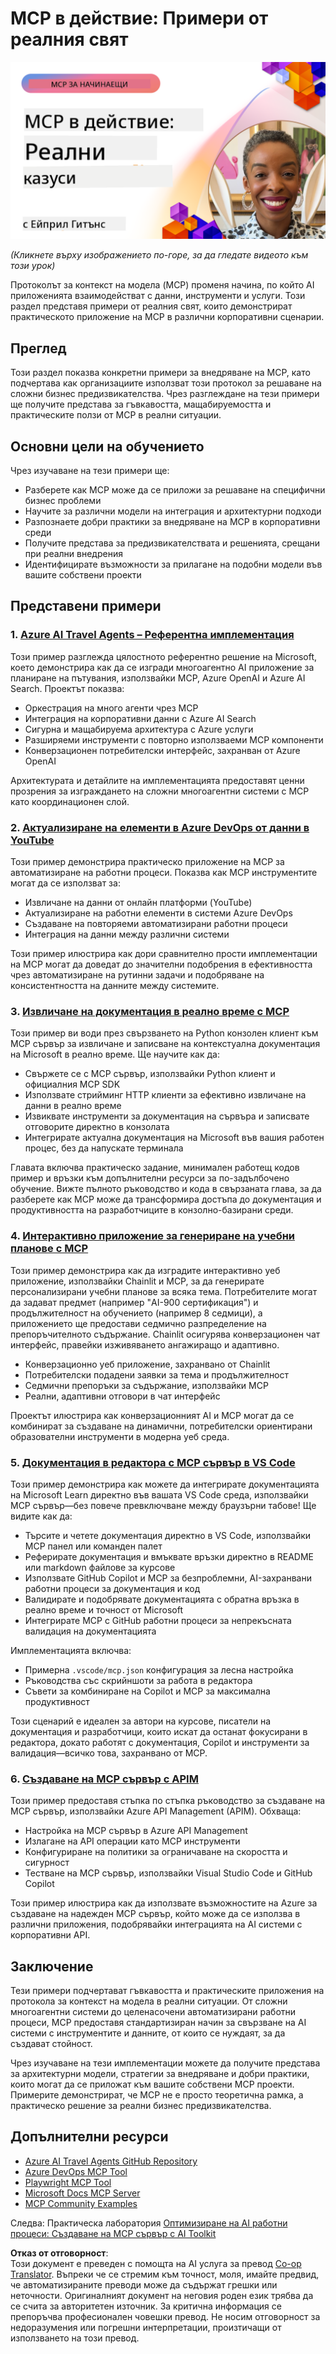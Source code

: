 <!--
CO_OP_TRANSLATOR_METADATA:
{
  "original_hash": "61a160248efabe92b09d7b08293d17db",
  "translation_date": "2025-08-18T16:14:18+00:00",
  "source_file": "09-CaseStudy/README.md",
  "language_code": "bg"
}
-->
# MCP в действие: Примери от реалния свят

[![MCP в действие: Примери от реалния свят](../../../translated_images/10.3262cc80b4de5071fde8ba74c5c5d6738a0a9f398dcc0423f0210f632e2238b8.bg.png)](https://youtu.be/IxshWb2Az5w)

_(Кликнете върху изображението по-горе, за да гледате видеото към този урок)_

Протоколът за контекст на модела (MCP) променя начина, по който AI приложенията взаимодействат с данни, инструменти и услуги. Този раздел представя примери от реалния свят, които демонстрират практическото приложение на MCP в различни корпоративни сценарии.

## Преглед

Този раздел показва конкретни примери за внедряване на MCP, като подчертава как организациите използват този протокол за решаване на сложни бизнес предизвикателства. Чрез разглеждане на тези примери ще получите представа за гъвкавостта, мащабируемостта и практическите ползи от MCP в реални ситуации.

## Основни цели на обучението

Чрез изучаване на тези примери ще:

- Разберете как MCP може да се приложи за решаване на специфични бизнес проблеми
- Научите за различни модели на интеграция и архитектурни подходи
- Разпознаете добри практики за внедряване на MCP в корпоративни среди
- Получите представа за предизвикателствата и решенията, срещани при реални внедрения
- Идентифицирате възможности за прилагане на подобни модели във вашите собствени проекти

## Представени примери

### 1. [Azure AI Travel Agents – Референтна имплементация](./travelagentsample.md)

Този пример разглежда цялостното референтно решение на Microsoft, което демонстрира как да се изгради многоагентно AI приложение за планиране на пътувания, използвайки MCP, Azure OpenAI и Azure AI Search. Проектът показва:

- Оркестрация на много агенти чрез MCP
- Интеграция на корпоративни данни с Azure AI Search
- Сигурна и мащабируема архитектура с Azure услуги
- Разширяеми инструменти с повторно използваеми MCP компоненти
- Конверзационен потребителски интерфейс, захранван от Azure OpenAI

Архитектурата и детайлите на имплементацията предоставят ценни прозрения за изграждането на сложни многоагентни системи с MCP като координационен слой.

### 2. [Актуализиране на елементи в Azure DevOps от данни в YouTube](./UpdateADOItemsFromYT.md)

Този пример демонстрира практическо приложение на MCP за автоматизиране на работни процеси. Показва как MCP инструментите могат да се използват за:

- Извличане на данни от онлайн платформи (YouTube)
- Актуализиране на работни елементи в системи Azure DevOps
- Създаване на повторяеми автоматизирани работни процеси
- Интеграция на данни между различни системи

Този пример илюстрира как дори сравнително прости имплементации на MCP могат да доведат до значителни подобрения в ефективността чрез автоматизиране на рутинни задачи и подобряване на консистентността на данните между системите.

### 3. [Извличане на документация в реално време с MCP](./docs-mcp/README.md)

Този пример ви води през свързването на Python конзолен клиент към MCP сървър за извличане и записване на контекстуална документация на Microsoft в реално време. Ще научите как да:

- Свържете се с MCP сървър, използвайки Python клиент и официалния MCP SDK
- Използвате стрийминг HTTP клиенти за ефективно извличане на данни в реално време
- Извиквате инструменти за документация на сървъра и записвате отговорите директно в конзолата
- Интегрирате актуална документация на Microsoft във вашия работен процес, без да напускате терминала

Главата включва практическо задание, минимален работещ кодов пример и връзки към допълнителни ресурси за по-задълбочено обучение. Вижте пълното ръководство и кода в свързаната глава, за да разберете как MCP може да трансформира достъпа до документация и продуктивността на разработчиците в конзолно-базирани среди.

### 4. [Интерактивно приложение за генериране на учебни планове с MCP](./docs-mcp/README.md)

Този пример демонстрира как да изградите интерактивно уеб приложение, използвайки Chainlit и MCP, за да генерирате персонализирани учебни планове за всяка тема. Потребителите могат да задават предмет (например "AI-900 сертификация") и продължителност на обучението (например 8 седмици), а приложението ще предостави седмично разпределение на препоръчителното съдържание. Chainlit осигурява конверзационен чат интерфейс, правейки изживяването ангажиращо и адаптивно.

- Конверзационно уеб приложение, захранвано от Chainlit
- Потребителски подадени заявки за тема и продължителност
- Седмични препоръки за съдържание, използвайки MCP
- Реални, адаптивни отговори в чат интерфейс

Проектът илюстрира как конверзационният AI и MCP могат да се комбинират за създаване на динамични, потребителски ориентирани образователни инструменти в модерна уеб среда.

### 5. [Документация в редактора с MCP сървър в VS Code](./docs-mcp/README.md)

Този пример демонстрира как можете да интегрирате документацията на Microsoft Learn директно във вашата VS Code среда, използвайки MCP сървър—без повече превключване между браузърни табове! Ще видите как да:

- Търсите и четете документация директно в VS Code, използвайки MCP панел или команден палет
- Реферирате документация и вмъквате връзки директно в README или markdown файлове за курсове
- Използвате GitHub Copilot и MCP за безпроблемни, AI-захранвани работни процеси за документация и код
- Валидирате и подобрявате документацията с обратна връзка в реално време и точност от Microsoft
- Интегрирате MCP с GitHub работни процеси за непрекъсната валидация на документацията

Имплементацията включва:

- Примерна `.vscode/mcp.json` конфигурация за лесна настройка
- Ръководства със скрийншоти за работа в редактора
- Съвети за комбиниране на Copilot и MCP за максимална продуктивност

Този сценарий е идеален за автори на курсове, писатели на документация и разработчици, които искат да останат фокусирани в редактора, докато работят с документация, Copilot и инструменти за валидация—всичко това, захранвано от MCP.

### 6. [Създаване на MCP сървър с APIM](./apimsample.md)

Този пример предоставя стъпка по стъпка ръководство за създаване на MCP сървър, използвайки Azure API Management (APIM). Обхваща:

- Настройка на MCP сървър в Azure API Management
- Излагане на API операции като MCP инструменти
- Конфигуриране на политики за ограничаване на скоростта и сигурност
- Тестване на MCP сървър, използвайки Visual Studio Code и GitHub Copilot

Този пример илюстрира как да използвате възможностите на Azure за създаване на надежден MCP сървър, който може да се използва в различни приложения, подобрявайки интеграцията на AI системи с корпоративни API.

## Заключение

Тези примери подчертават гъвкавостта и практическите приложения на протокола за контекст на модела в реални ситуации. От сложни многоагентни системи до целенасочени автоматизирани работни процеси, MCP предоставя стандартизиран начин за свързване на AI системи с инструментите и данните, от които се нуждаят, за да създават стойност.

Чрез изучаване на тези имплементации можете да получите представа за архитектурни модели, стратегии за внедряване и добри практики, които могат да се приложат към вашите собствени MCP проекти. Примерите демонстрират, че MCP не е просто теоретична рамка, а практическо решение за реални бизнес предизвикателства.

## Допълнителни ресурси

- [Azure AI Travel Agents GitHub Repository](https://github.com/Azure-Samples/azure-ai-travel-agents)
- [Azure DevOps MCP Tool](https://github.com/microsoft/azure-devops-mcp)
- [Playwright MCP Tool](https://github.com/microsoft/playwright-mcp)
- [Microsoft Docs MCP Server](https://github.com/MicrosoftDocs/mcp)
- [MCP Community Examples](https://github.com/microsoft/mcp)

Следва: Практическа лаборатория [Оптимизиране на AI работни процеси: Създаване на MCP сървър с AI Toolkit](../10-StreamliningAIWorkflowsBuildingAnMCPServerWithAIToolkit/README.md)

**Отказ от отговорност**:  
Този документ е преведен с помощта на AI услуга за превод [Co-op Translator](https://github.com/Azure/co-op-translator). Въпреки че се стремим към точност, моля, имайте предвид, че автоматизираните преводи може да съдържат грешки или неточности. Оригиналният документ на неговия роден език трябва да се счита за авторитетен източник. За критична информация се препоръчва професионален човешки превод. Не носим отговорност за недоразумения или погрешни интерпретации, произтичащи от използването на този превод.